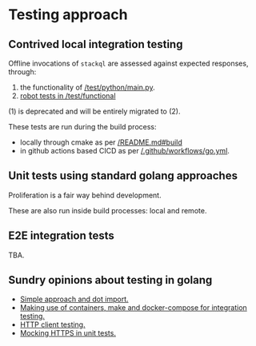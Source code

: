 
# Testing approach

## Contrived local integration testing

Offline invocations of `stackql` are assessed against expected responses, through:

1. the functionality of [/test/python/main.py](/test/python/main.py).
2. [robot tests in /test/functional](/test/functional)  

(1) is deprecated and will be entirely migrated to (2).

These tests are run during the build process:
  - locally through cmake as per [/README.md#build](/README.md#build)
  - in github actions based CICD as per [/.github/workflows/go.yml](/.github/workflows/go.yml).

## Unit tests using standard golang approaches

Proliferation is a fair way behind development.

These are also run inside build processes: local and remote.

## E2E integration tests

TBA.


## Sundry opinions about testing in golang

  - [Simple approach and dot import.](https://medium.com/@benbjohnson/structuring-tests-in-go-46ddee7a25c)
  - [Making use of containers, make and docker-compose for integration testing.](https://blog.gojekengineering.com/golang-integration-testing-made-easy-a834e754fa4c)
  - [HTTP client testing.](http://hassansin.github.io/Unit-Testing-http-client-in-Go)
  - [Mocking HTTPS in unit tests.](https://stackoverflow.com/questions/27880930/mocking-https-responses-in-go)